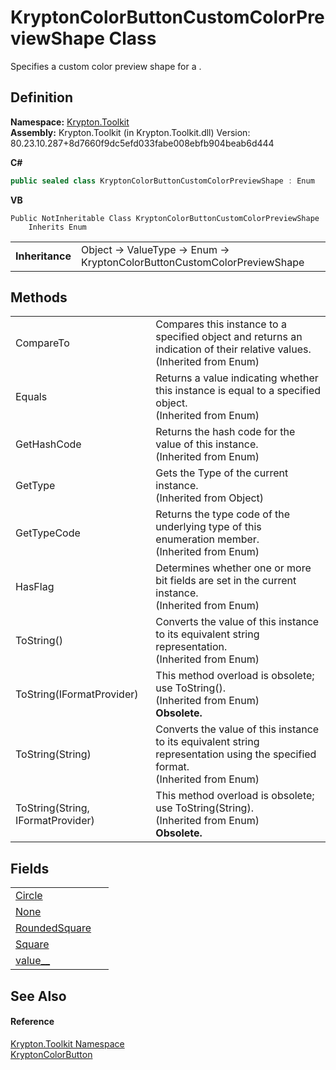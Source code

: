 # KryptonColorButtonCustomColorPreviewShape Class


Specifies a custom color preview shape for a .



## Definition
**Namespace:** <a href="79d2eac2-21f4-54ff-7552-b20c33c30600.md">Krypton.Toolkit</a>  
**Assembly:** Krypton.Toolkit (in Krypton.Toolkit.dll) Version: 80.23.10.287+8d7660f9dc5efd033fabe008ebfb904beab6d444

**C#**
``` C#
public sealed class KryptonColorButtonCustomColorPreviewShape : Enum
```
**VB**
``` VB
Public NotInheritable Class KryptonColorButtonCustomColorPreviewShape
	Inherits Enum
```

<table><tr><td><strong>Inheritance</strong></td><td>Object  →  ValueType  →  Enum  →  KryptonColorButtonCustomColorPreviewShape</td></tr>
</table>



## Methods
<table>
<tr>
<td>CompareTo</td>
<td>Compares this instance to a specified object and returns an indication of their relative values.<br />(Inherited from Enum)</td></tr>
<tr>
<td>Equals</td>
<td>Returns a value indicating whether this instance is equal to a specified object.<br />(Inherited from Enum)</td></tr>
<tr>
<td>GetHashCode</td>
<td>Returns the hash code for the value of this instance.<br />(Inherited from Enum)</td></tr>
<tr>
<td>GetType</td>
<td>Gets the Type of the current instance.<br />(Inherited from Object)</td></tr>
<tr>
<td>GetTypeCode</td>
<td>Returns the type code of the underlying type of this enumeration member.<br />(Inherited from Enum)</td></tr>
<tr>
<td>HasFlag</td>
<td>Determines whether one or more bit fields are set in the current instance.<br />(Inherited from Enum)</td></tr>
<tr>
<td>ToString()</td>
<td>Converts the value of this instance to its equivalent string representation.<br />(Inherited from Enum)</td></tr>
<tr>
<td>ToString(IFormatProvider)</td>
<td>This method overload is obsolete; use ToString().<br />(Inherited from Enum)<br /><strong>Obsolete.</strong></td></tr>
<tr>
<td>ToString(String)</td>
<td>Converts the value of this instance to its equivalent string representation using the specified format.<br />(Inherited from Enum)</td></tr>
<tr>
<td>ToString(String, IFormatProvider)</td>
<td>This method overload is obsolete; use ToString(String).<br />(Inherited from Enum)<br /><strong>Obsolete.</strong></td></tr>
</table>

## Fields
<table>
<tr>
<td><a href="bb093e22-2405-6a91-6f82-eae71baceb91.md">Circle</a></td>
<td> </td></tr>
<tr>
<td><a href="1ac52883-16df-91e6-a317-6e5031523bbd.md">None</a></td>
<td> </td></tr>
<tr>
<td><a href="6a8408df-ce75-2fb6-070a-53ad751aa0e4.md">RoundedSquare</a></td>
<td> </td></tr>
<tr>
<td><a href="2b93d684-c96c-e346-daf4-ab654650fb9a.md">Square</a></td>
<td> </td></tr>
<tr>
<td><a href="e6ccc599-67c3-4d53-f864-901254366982.md">value__</a></td>
<td> </td></tr>
</table>

## See Also


#### Reference
<a href="79d2eac2-21f4-54ff-7552-b20c33c30600.md">Krypton.Toolkit Namespace</a>  
<a href="bd844049-9775-3e58-cfa6-b4936491133f.md">KryptonColorButton</a>  
